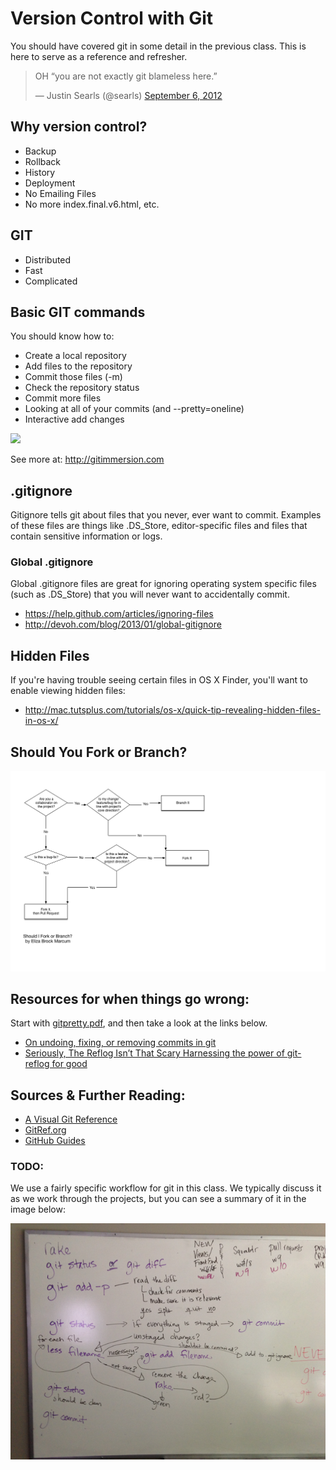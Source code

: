 # Version Control with Git

You should have covered git in some detail in the previous class.  This is here to serve as a reference and refresher.

<blockquote class="twitter-tweet" lang="en"><p>OH “you are not exactly git blameless here.”</p>&mdash; Justin Searls (@searls) <a href="https://twitter.com/searls/statuses/243768104813993984">September 6, 2012</a></blockquote>
<script async src="//platform.twitter.com/widgets.js" charset="utf-8"></script>

## Why version control?

  * Backup
  * Rollback
  * History
  * Deployment
  * No Emailing Files
  * No more index.final.v6.html, etc.

## GIT

  * Distributed
  * Fast
  * Complicated

## Basic GIT commands

You should know how to:

  * Create a local repository
  * Add files to the repository
  * Commit those files (-m)
  * Check the repository status
  * Commit more files
  * Looking at all of your commits (and --pretty=oneline)
  * Interactive add changes

![](https://rawgit.com/pastjean/git-cheat-sheet/master/git-cheat-sheet.svg)

See more at: http://gitimmersion.com

## .gitignore

Gitignore tells git about files that you never, ever want to commit.  Examples of these files are things like .DS_Store, editor-specific files and files that contain sensitive information or logs.

### Global .gitignore

Global .gitignore files are great for ignoring operating system specific files (such as .DS_Store) that you will never want to accidentally commit.

* https://help.github.com/articles/ignoring-files
* http://devoh.com/blog/2013/01/global-gitignore

## Hidden Files

If you're having trouble seeing certain files in OS X Finder, you'll want to enable viewing hidden files:

* http://mac.tutsplus.com/tutorials/os-x/quick-tip-revealing-hidden-files-in-os-x/

## Should You Fork or Branch?

![](fork-or-branch.png)

## Resources for when things go wrong:

Start with [gitpretty.pdf](git-pretty.pdf), and then take a look at the links below.

* [On undoing, fixing, or removing commits in git](https://sethrobertson.github.io/GitFixUm/fixup.html)
* [Seriously, The Reflog Isn’t That Scary
Harnessing the power of git-reflog for good](https://medium.com/@./seriously-the-reflog-isnt-that-scary-a4189dd88c40)

## Sources & Further Reading:

* [A Visual Git Reference](http://marklodato.github.io/visual-git-guide/index-en.html)
* [GitRef.org](http://gitref.org/)
* [GitHub Guides](https://guides.github.com/)

### TODO:

We use a fairly specific workflow for git in this class.  We typically discuss it as we work through the projects, but you can see a summary of it in the image below:

![In-Class Git Flow](in-class-git-flow.png)
